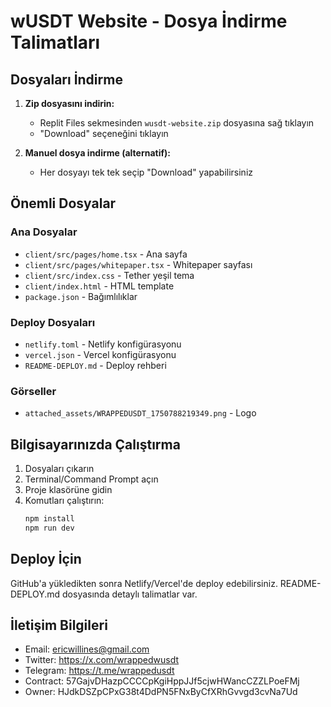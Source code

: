 # wUSDT Website - Dosya İndirme Talimatları

## Dosyaları İndirme

1. **Zip dosyasını indirin:** 
   - Replit Files sekmesinden `wusdt-website.zip` dosyasına sağ tıklayın
   - "Download" seçeneğini tıklayın

2. **Manuel dosya indirme (alternatif):**
   - Her dosyayı tek tek seçip "Download" yapabilirsiniz

## Önemli Dosyalar

### Ana Dosyalar
- `client/src/pages/home.tsx` - Ana sayfa
- `client/src/pages/whitepaper.tsx` - Whitepaper sayfası
- `client/src/index.css` - Tether yeşil tema
- `client/index.html` - HTML template
- `package.json` - Bağımlılıklar

### Deploy Dosyaları
- `netlify.toml` - Netlify konfigürasyonu
- `vercel.json` - Vercel konfigürasyonu
- `README-DEPLOY.md` - Deploy rehberi

### Görseller
- `attached_assets/WRAPPEDUSDT_1750788219349.png` - Logo

## Bilgisayarınızda Çalıştırma

1. Dosyaları çıkarın
2. Terminal/Command Prompt açın
3. Proje klasörüne gidin
4. Komutları çalıştırın:
   ```bash
   npm install
   npm run dev
   ```

## Deploy İçin

GitHub'a yükledikten sonra Netlify/Vercel'de deploy edebilirsiniz.
README-DEPLOY.md dosyasında detaylı talimatlar var.

## İletişim Bilgileri

- Email: ericwillines@gmail.com
- Twitter: https://x.com/wrappedwusdt
- Telegram: https://t.me/wrappedusdt
- Contract: 57GajvDHazpCCCCpKgiHppJJf5cjwHWancCZZLPoeFMj
- Owner: HJdkDSZpCPxG38t4DdPN5FNxByCfXRhGvvgd3cvNa7Ud